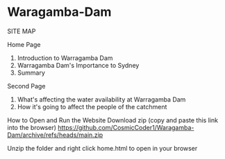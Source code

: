 # Waragamba-Dam
SITE MAP


Home Page
 1. Introduction to Warragamba Dam
 2. Warragamba Dam's Importance to Sydney
 3. Summary

Second Page
1. What's affecting the water availability at Warragamba Dam
2. How it's going to affect the people of the catchment

How to Open and Run the Website
Download zip (copy and paste this link into the browser)
https://github.com/CosmicCoder1/Waragamba-Dam/archive/refs/heads/main.zip

Unzip the folder and right click home.html to open in your browser 
